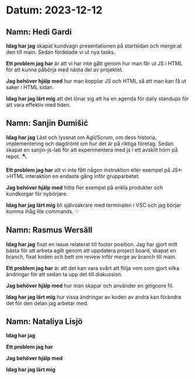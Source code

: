 # Datum: 2023-12-12

## Namn: Hedi Gardi

**Idag har jag** skapat kundvagn presentationen på startsidan och merge:at den till main. Sedan fördelade vi ut nya tasks.

**Ett problem jag har** är att vi har inte gått genom hur man får ut JS i HTML för att kunna påbörja med nästa del av projektet.

**Jag behöver hjälp med** hur man kopplar JS och HTML så att man kan få ut saker i HTML sidan.

**Idag har jag lärt mig** att det lönar sig att ha en agenda för daily standups för att vara effektiv med tiden.

## Namn: Sanjin Đumišić

**Idag har jag** Läst och lyssnat om Agil/Scrum, om dess historia, implementering och dagdrömt om hur det är på riktiga företag. Sedan skapat en sanjin-js-lab för att experimentera med js i ett avskilt hörn på repot. 🪓

**Ett problem jag har** att vi inte fått någon instruktion eller exempel på JS<->HTML interaktion en endaste gång inför grupparbetet.

**Jag behöver hjälp med** hitta fler exempel på enkla produkter och kundkorgar för nybörjare.

**Idag har jag lärt mig** bli självsäkrare med terminalen i VSC och jag börjar komma ihåg lite commands. ✨

## Namn: Rasmus Wersäll

**Idag har jag** fixat en issue relaterat till footer position. Jag har gjort mitt bästa för att arbeta agilt genom att uppdatera project board, skapat en branch, fixat koden och bett om review inför merge av branch till main.

**Ett problem jag har** är att det kan vara svårt att följa vem som gjort vilka ändringar för att sedan ta upp det till diskussion.

**Jag behöver hjälp med** hur man skapar och använder en gitignore fil.

**Idag har jag lärt mig** hur vissa ändringar av koden av andra kan förändra det för den delan jag arbetar med.

## Namn: Nataliya Lisjö

**Idag har jag** 

**Ett problem jag har**

**Jag behöver hjälp med**

**Idag har jag lärt mig**

